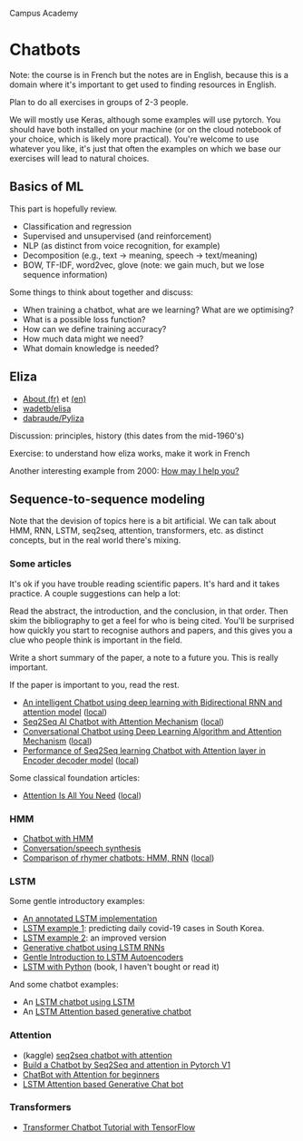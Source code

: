 Campus Academy

# Chatbots

Note: the course is in French but the notes are in English, because
this is a domain where it's important to get used to finding resources
in English.

Plan to do all exercises in groups of 2-3 people.

We will mostly use Keras, although some examples will use pytorch.
You should have both installed on your machine (or on the cloud
notebook of your choice, which is likely more practical).  You're
welcome to use whatever you like, it's just that often the examples on
which we base our exercises will lead to natural choices.


## Basics of ML

This part is hopefully review.

* Classification and regression
* Supervised and unsupervised (and reinforcement)
* NLP (as distinct from voice recognition, for example)
* Decomposition (e.g., text -> meaning, speech -> text/meaning)
* BOW, TF-IDF, word2vec, glove (note: we gain much, but we lose sequence information)

Some things to think about together and discuss:

* When training a chatbot, what are we learning?  What are we optimising?
* What is a possible loss function?
* How can we define training accuracy?
* How much data might we need?
* What domain knowledge is needed?


## Eliza

* [About (fr)](https://fr.wikipedia.org/wiki/ELIZA) et [(en)](https://en.wikipedia.org/wiki/ELIZA)
* [wadetb/elisa](https://github.com/wadetb/eliza)
* [dabraude/Pyliza](https://github.com/dabraude/Pyliza)

Discussion: principles, history (this dates from the mid-1960's)

Exercise: to understand how eliza works, make it work in French

Another interesting example from 2000:  [How may I help you?](gorin-2000-how-may-i-help-you.pdf)


## Sequence-to-sequence modeling

Note that the devision of topics here is a bit artificial.  We can
talk about HMM, RNN, LSTM, seq2seq, attention, transformers, etc. as
distinct concepts, but in the real world there's mixing.

### Some articles

It's ok if you have trouble reading scientific papers.  It's hard and
it takes practice.  A couple suggestions can help a lot:

Read the abstract, the introduction, and the conclusion, in that
order.  Then skim the bibliography to get a feel for who is being
cited.  You'll be surprised how quickly you start to recognise authors
and papers, and this gives you a clue who people think is important in
the field.

Write a short summary of the paper, a note to a future you.  This is
really important.

If the paper is important to you, read the rest.


* [An intelligent Chatbot using deep learning with Bidirectional RNN and attention model](https://www.ncbi.nlm.nih.gov/pmc/articles/PMC7283081/) ([local](dhyani-2020-chatbot.pdf))
* [Seq2Seq AI Chatbot with Attention Mechanism](https://arxiv.org/abs/2006.02767) ([local](sojasingarayar-2020-chatbot.pdf))
* [Conversational Chatbot using Deep Learning Algorithm and Attention Mechanism](https://www.ijser.org/researchpaper/Conversational-Chatbot-using-Deep-Learning-Algorithm-and-Attention-Mechanism.pdf) ([local](prithvi-2020-chatbot.pdf))
* [Performance of Seq2Seq learning Chatbot with Attention layer in Encoder decoder model](https://www.researchgate.net/publication/351837227_Performance_of_Seq2Seq_learning_Chatbot_with_Attention_layer_in_Encoder_decoder_model) ([local](raj-2021-chatbot.pdf))

Some classical foundation articles:

* [Attention Is All You Need](https://proceedings.neurips.cc/paper/2017/file/3f5ee243547dee91fbd053c1c4a845aa-Paper.pdf) ([local](NIPS-2017-attention-is-all-you-need-Paper.pdf))


### HMM

* [Chatbot with HMM](https://github.com/timothyouano/Chatbot-with-Hidden-Markov-Model-HMM)
* [Conversation/speech synthesis](https://www.chatbots.org/paper/synthesis_and_evaluation_of_conversational_characteristics_in_hmm-based_spe/)
* [Comparison of rhymer chatbots: HMM, RNN](https://www.derczynski.com/sheffield/papers/archive/innopolis/chernova.pdf) ([local](chernova.pdf))

### LSTM

Some gentle introductory examples:

* [An annotated LSTM implementation](https://nn.labml.ai/lstm/index.html)
* [LSTM example 1](https://pseudo-lab.github.io/Tutorial-Book-en/chapters/en/time-series/Ch4-LSTM.html): predicting daily covid-19 cases in South Korea.
* [LSTM example 2](https://pseudo-lab.github.io/Tutorial-Book-en/chapters/en/time-series/Ch5-CNN-LSTM.html): an improved version
* [Generative chatbot using LSTM RNNs](https://hub.packtpub.com/build-generative-chatbot-using-recurrent-neural-networks-lstm-rnns/)
* [Gentle Introduction to LSTM Autoencoders](https://machinelearningmastery.com/lstm-autoencoders/)
* [LSTM with Python](https://machinelearningmastery.com/lstms-with-python/) (book, I haven't bought or read it)

And some chatbot examples:
* An [LSTM chatbot using LSTM](https://github.com/ShrishtiHore/Conversational_Chatbot_using_LSTM)
* An [LSTM Attention based generative chatbot](https://github.com/AdroitAnandAI/LSTM-Attention-based-Generative-Chat-bot)

### Attention

* (kaggle) [seq2seq chatbot with attention](https://www.kaggle.com/code/programminghut/seq2seq-chatbot-keras-with-attention/notebook)
* [Build a Chatbot by Seq2Seq and attention in Pytorch V1](https://chatbotslife.com/build-a-chatbot-by-seq2seq-and-attention-in-pytorch-v1-3cb296dd2a41)
* [ChatBot with Attention for beginners](https://www.kaggle.com/code/hijest/chatbot-with-attention-for-beginners-and-others/notebook)
* [LSTM Attention based Generative Chat bot](https://github.com/AdroitAnandAI/LSTM-Attention-based-Generative-Chat-bot)

### Transformers

* [Transformer Chatbot Tutorial with TensorFlow](https://medium.com/tensorflow/a-transformer-chatbot-tutorial-with-tensorflow-2-0-88bf59e66fe2)
